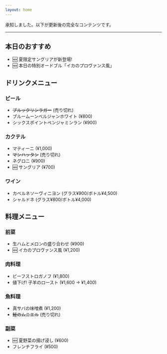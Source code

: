 ```yaml
---
layout: home
---
```


承知しました。以下が更新後の完全なコンテンツです。

---

## 本日のおすすめ

- 🆕 夏限定サングリアが新登場!
- 🆕 本日の特別オードブル「イカのプロヴァンス風」

## ドリンクメニュー

### ビール

- ~~ブルックリンラガー~~ (売り切れ)
- ブルームーンベルジャンホワイト (¥800)
- シックスポイントベンジャミンラン (¥900)

### カクテル

- マティーニ (¥1,000)
- ~~マンハッタン~~ (売り切れ)  
- ネグロニ (¥900)
- 🆕 サングリア (¥700)

### ワイン

- カベルネソーヴィニヨン (グラス¥900/ボトル¥4,500)
- シャルドネ (グラス¥800/ボトル¥4,000)

## 料理メニュー  

### 前菜

- 生ハムとメロンの盛り合わせ (¥900)
- 🆕 イカのプロヴァンス風 (¥1,200)

### 肉料理

- ビーフストロガノフ (¥1,800)
- 値下げ! 子羊のロースト (¥1,600 → ¥1,400)  

### 魚料理  

- 真サバの味噌煮 (¥1,200)
- ~~鮭のムニエル~~ (売り切れ)

### 副菜 

- 🆕 夏野菜の揚げ浸し (¥600)
- フレンチフライ (¥500)
